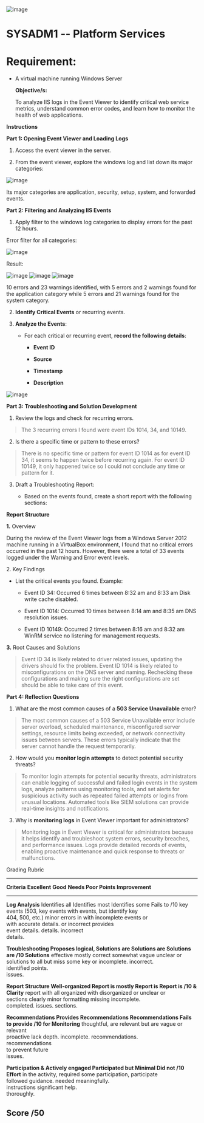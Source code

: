![image](https://github.com/user-attachments/assets/ae81ab12-b6ab-43d1-b58a-482710f8e040)


# SYSADM1 -- Platform Services

# Requirement: 

-   A virtual machine running Windows Server

    **Objective/s:**

    To analyze IIS logs in the Event Viewer to identify critical web
    service metrics, understand common error codes, and learn how to
    monitor the health of web applications.

**Instructions**

**Part 1: Opening Event Viewer and Loading Logs**

1.  Access the event viewer in the server.

2.  From the event viewer, explore the windows log and list down its
    major categories:

![image](https://github.com/user-attachments/assets/de4a9a50-eeb5-4546-8d9b-251144f71ecd)


Its major categories are application, security, setup, system, and
forwarded events.

**Part 2: Filtering and Analyzing IIS Events**

1.  Apply filter to the windows log categories to display errors for the
    past 12 hours.

Error filter for all categories:

![image](https://github.com/user-attachments/assets/491cd291-4b22-452f-8fb8-a02205c91c7f)


Result:

![image](https://github.com/user-attachments/assets/2eae3716-bf23-47f2-b54a-607762dc7f1b)
![image](https://github.com/user-attachments/assets/325ae3c9-e172-4fc5-a91f-6b366a4f62f6)
![image](https://github.com/user-attachments/assets/c537b86a-2b77-46c9-991a-cc424932495f)


10 errors and 23 warnings identified, with 5 errors and 2 warnings found for the application category while 5 errors and 21 warnings found for the system category.

2.  **Identify Critical Events** or recurring events.

3.  **Analyze the Events**:

    -   For each critical or recurring event, **record the following
        details**:

        -   **Event ID**

        -   **Source**

        -   **Timestamp**

        -   **Description**

![image](https://github.com/user-attachments/assets/cd80d0ce-5e50-4d0a-9818-f53234183751)


**Part 3: Troubleshooting and Solution Development**

1.  Review the logs and check for recurring errors.

> The 3 recurring errors I found were event IDs 1014, 34, and 10149.

2.  Is there a specific time or pattern to these errors?

> There is no specific time or pattern for event ID 1014 as for event ID 34, it seems to happen twice before recurring again. For event ID 10149, it only happened twice so I could not conclude any time or pattern for it.

3.  Draft a Troubleshooting Report:

    -   Based on the events found, create a short report with the
        following sections:

**Report Structure**

**1.** Overview

During the review of the Event Viewer logs from a Windows Server 2012 machine running in a VirtualBox environment, I found that no critical errors occurred in the past 12 hours. However, there were a total of 33 events logged under the Warning and Error event levels.

2\. Key Findings

-   List the critical events you found. Example:

    -   Event ID 34: Occurred 6 times between 8:32 am and 8:33 am Disk write cache disabled.

    -   Event ID 1014: Occurred 10 times between 8:14 am and 8:35 am DNS resolution issues.

    -   Event ID 10149: Occurred 2 times between 8:16 am and 8:32 am WinRM service no listening for management requests.

**3.** Root Causes and Solutions

> Event ID 34 is likely related to driver related issues, updating the drivers should fix the problem. Event ID 1014 is likely related to misconfigurations on the DNS server and naming. Rechecking these configurations and making sure the right configurations are set should be able to take care of this event.

**Part 4: Reflection Questions**

1.  What are the most common causes of a **503 Service Unavailable**
    error?
>   The most common causes of a 503 Service Unavailable error include server overload, scheduled maintenance, misconfigured server settings, resource limits being exceeded, or network connectivity issues between servers. These errors typically indicate that the server cannot handle the request temporarily.

2.  How would you **monitor login attempts** to detect potential
    security threats?
>   To monitor login attempts for potential security threats, administrators can enable logging of successful and failed login events in the system logs, analyze patterns using monitoring tools, and set alerts for suspicious activity such as repeated failed attempts or logins from unusual locations. Automated tools like SIEM solutions can provide real-time insights and notifications.

3.  Why is **monitoring logs** in Event Viewer important for
    administrators?
>   Monitoring logs in Event Viewer is critical for administrators because it helps identify and troubleshoot system errors, security breaches, and performance issues. Logs provide detailed records of events, enabling proactive maintenance and quick response to threats or malfunctions.

Grading Rubric

  ---------------------------------------------------------------------------------------------------------------------------------------
  **Criteria**        **Excellent**     **Good**          **Needs                           **Poor**                         **Points**
                                                          Improvement**                                                      
  ------------------- ----------------- ----------------- --------------- ----------------- ------------- ------------------ ------------
  **Log Analysis**    Identifies all    Identifies most   Identifies some                   Fails to                         /10
                      key events (503,  key events with   events, but                       identify key                     
                      404, 500, etc.)   minor errors in   with incomplete                   events or                        
                      with accurate     details.          or incorrect                      provides                         
                      event details.                      details.                          incorrect                        
                                                                                            details.                         

  **Troubleshooting   Proposes logical, Solutions are     Solutions are                     Solutions are                    /10
  Solutions**         effective         mostly correct    somewhat vague                    unclear or                       
                      solutions to all  but miss some key or incomplete.                    incorrect.                       
                      identified        points.                                                                              
                      issues.                                                                                                

  **Report Structure  Well-organized    Report is mostly  Report is                         Report is                        /10
  & Clarity**         report with all   organized with    disorganized or                   unclear or                       
                      sections clearly  minor formatting  missing                           incomplete.                      
                      completed.        issues.           sections.                                                          

  **Recommendations   Provides          Recommendations                   Recommendations                 Fails to provide   /10
  for Monitoring**    thoughtful,       are relevant but                  are vague or                    relevant           
                      proactive         lack depth.                       incomplete.                     recommendations.   
                      recommendations                                                                                        
                      to prevent future                                                                                      
                      issues.                                                                                                

  **Participation &   Actively engaged  Participated but                  Minimal                         Did not            /10
  Effort**            in the activity,  required some                     participation,                  participate        
                      followed          guidance.                         needed                          meaningfully.      
                      instructions                                        significant help.                                  
                      thoroughly.                                                                                            

  **Score**                                                                                                                  **/50**
  ---------------------------------------------------------------------------------------------------------------------------------------
